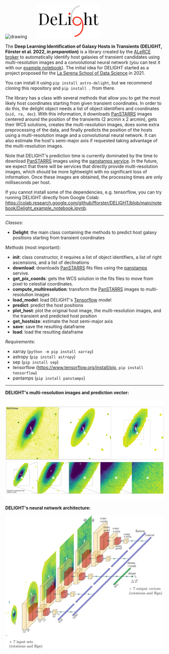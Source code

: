 <p float="left">
<img src="http://alerce.science/static/img/alerce_logo.cc79ccea2406.png" alt="drawing" width="300"/>
&nbsp; &nbsp; &nbsp;&nbsp;
<img src="https://raw.githubusercontent.com/fforster/DELIGHT/main/figures/Delight.png" alt="drawing" width="200"/>
</p>

The **Deep Learning Identification of Galaxy Hosts in Transients (DELIGHT, Förster et al. 2022, *in preparation*)** is a library created by the [ALeRCE broker](http://alerce.science) to automatically identify host galaxies of transient candidates using multi-resolution images and a convolutional neural network (you can test it with our [example notebook](https://nbviewer.org/github/fforster/DELIGHT/blob/main/notebook/Delight_example_notebook.ipynb)). The initial idea for DELIGHT started as a project proposed for the [La Serena School of Data Science](http://lssds.aura-astronomy.org/winter_school/content/2021-la-serena-school-data-science) in 2021.

You can install it using `pip install astro-delight`, but we recommend cloning this repository and `pip install .` from there.

The library has a class with several methods that allow you to get the most likely host coordinates starting from given transient coordinates. In order to do this, the delight object needs a list of object identifiers and coordinates (`oid, ra, dec`). With this information, it downloads [PanSTARRS](https://outerspace.stsci.edu/display/PANSTARRS/) images centered around the position of the transients (2 arcmin x 2 arcmin), gets their WCS solutions, creates the multi-resolution images, does some extra preprocessing of the data, and finally predicts the position of the hosts using a multi-resolution image and a convolutional neural network. It can also estimate the host's semi-major axis if requested taking advantage of the multi-resolution images.

Note that DELIGHT's prediction time is currently dominated by the time to download [PanSTARRS](https://outerspace.stsci.edu/display/PANSTARRS/) images using the [panstamps service](https://panstamps.readthedocs.io/en/master/). In the future, we expect that there will be services that directly provide multi-resolution images, which should be more lightweight with no significant loss of information. Once these images are obtained, the processing times are only milliseconds per host.

If you cannot install some of the dependencies, e.g. tensorflow, you can try running DELIGHT directly from Google Colab: https://colab.research.google.com/github/fforster/DELIGHT/blob/main/notebook/Delight_example_notebook.ipynb.

---

*Classes*:

* **Delight**: the main class containing the methods to predict host galaxy positions starting from transient coordinates

*Methods* (most important):

* **init**: class constructor, it requires a list of object identifiers, a list of right ascensions, and a list of declinations
* **download**: downloads [PanSTARRS](https://outerspace.stsci.edu/display/PANSTARRS/) fits files using the [panstamps](https://panstamps.readthedocs.io/en/master/) servive.
* **get_pix_coords**: gets the WCS solution in the fits files to move from pixel to celestial coordinates.  
* **compute_multiresolution**: transform the [PanSTARRS](https://outerspace.stsci.edu/display/PANSTARRS/) images to multi-resolution images
* **load_model**: load DELIGHT's [Tensorflow](https://www.tensorflow.org/) model
* **predict**: predict the host positions
* **plot_host**: plot the original host image, the multi-resolution images, and the transient and predicted host position
* **get_hostsize**: estimate the host semi-major axis
* **save**: save the resulting dataframe
* **load**: load the resulting dataframe

*Requirements*:

* xarray (`python -m pip install xarray`)
* astropy (`pip install astropy`)
* sep (`pip install sep`)
* tensorflow (https://www.tensorflow.org/install/pip, `pip install tensorflow`)
* pantamps (`pip install panstamps`)

--- 
**DELIGHT's multi-resolution images and prediction vector:**

<img src="https://raw.githubusercontent.com/fforster/DELIGHT/main/figures/multi-resolution.png" alt="drawing" width="800"/>

**DELIGHT's neural network architecture:**

<img src="https://raw.githubusercontent.com/fforster/DELIGHT/main/figures/delight_architecture.png" alt="drawing" width="800"/>
